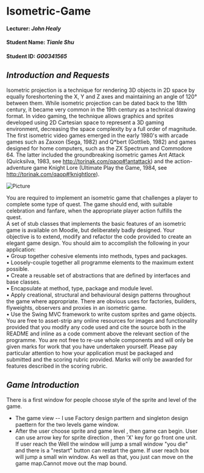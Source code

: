 # Isometric-Game

#### Lecturer: *John Healy*
#### Student Name: *Tianle Shu*
#### Student ID: *G00341565*
## *Introduction and Requests* 
Isometric projection is a technique for rendering 3D objects in 2D space by equally
foreshortening the X, Y and Z axes and maintaining an angle of 120° between them. While
isometric projection can be dated back to the 18th century, it became very common in the 19th
century as a technical drawing format. In video gaming, the technique allows graphics and
sprites developed using 2D Cartesian space to represent a 3D gaming environment, decreasing
the space complexity by a full order of magnitude. The first isometric video games emerged in
the early 1980's with arcade games such as Zaxxon (Sega, 1982) and Q*bert (Gottlieb, 1982)
and games designed for home computers, such as the ZX Spectrum and Commodore 64. The
latter included the groundbreaking isometric games Ant Attack (Quicksilva, 1983, see
http://torinak.com/qaop#!antattack) and the action-adventure game Knight Lore (Ultimate Play
the Game, 1984, see http://torinak.com/qaop#!knightlore). </br>

![Picture]()

You are required to implement an isometric game that challenges a player to complete some
type of quest. The game should end, with suitable celebration and fanfare, when the appropriate
player action fulfills the quest. </br>
A set of stub classes that implements the basic features of an isometric game is available on
Moodle, but deliberately badly designed. Your objective is to extend, modify and refactor the 
code provided to create an elegant game design. You should aim to accomplish the following
in your application: </br>
• Group together cohesive elements into methods, types and packages.  </br>
• Loosely-couple together all programme elements to the maximum extent possible. </br>
• Create a reusable set of abstractions that are defined by interfaces and base classes. </br>
• Encapsulate at method, type, package and module level. </br>
• Apply creational, structural and behavioural design patterns throughout the game where
appropriate. There are obvious uses for factories, builders, flyweights, observers and
proxies in an isometric game. </br>
• Use the Swing MVC framework to write custom sprites and game objects. </br>
You are free to asset-strip any online resources for images and functionality provided that you
modify any code used and cite the source both in the README and inline as a code comment
above the relevant section of the programme. You are not free to re-use whole components and
will only be given marks for work that you have undertaken yourself. Please pay particular
attention to how your application must be packaged and submitted and the scoring rubric
provided. Marks will only be awarded for features described in the scoring rubric.

## *Game Introduction*
There is a first window for people choose style of the sprite and level of the game.
+ The game view -- I use Factory design parttern and singleton design paettern for the two levels game window.
+ After the user choose sprite and game level , then game can begin. User can use arrow key for sprite direction , then 'X' key for go front one unit. If user reach the Well the window will jump a small window "you die" and there is a "restart" button can restart the game. If user reach box will jump a small win window. As well as that, you just can move on the game map.Cannot move out the map bound.

